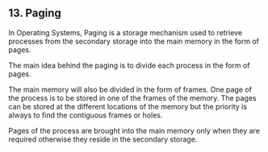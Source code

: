 ## 13. Paging

In Operating Systems, Paging is a storage mechanism used to retrieve
processes from the secondary storage into the main memory in the form of
pages.


The main idea behind the paging is to divide each process in the form of pages.


The main memory will also be divided in the form of frames.
One page of the process is to be stored in one of the frames of the memory. The
pages can be stored at the different locations of the memory but the priority is
always to find the contiguous frames or holes.

Pages of the process are brought into the main memory only when they are
required otherwise they reside in the secondary storage.
